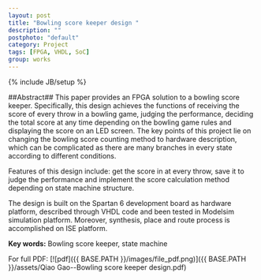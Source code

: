 ```yaml
---
layout: post
title: "Bowling score keeper design "
description: ""
postphoto: "default"
category: Project
tags: [FPGA, VHDL, SoC]
group: works
---
```

{% include JB/setup %}

##Abstract##
This paper provides an FPGA solution to a bowling score keeper. Specifically, 
this design achieves the functions of receiving the score of every throw in a 
bowling game, judging the performance, deciding the total score at any time 
depending on the bowling game rules and displaying the score on an LED screen. 
The key points of this project lie on changing the bowling score counting method 
to hardware description, which can be complicated as there are many branches in 
every state according to different conditions. 

Features of this design include: get the score in at every throw, save it to judge the performance and implement 
the score calculation method depending on state machine structure. 

The design is built on the Spartan 6 development board as hardware platform, described 
through VHDL code and been tested in Modelsim simulation platform. Moreover, 
synthesis, place and route process is accomplished on ISE platform.  

**Key words:** Bowling score keeper, state machine 

For full PDF: [![pdf]({{ BASE.PATH }}/images/file_pdf.png)]({{ BASE.PATH }}/assets/Qiao Gao--Bowling score keeper design.pdf)
